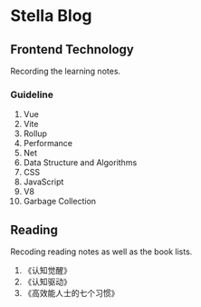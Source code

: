 # Stella Blog

## Frontend Technology

Recording the learning notes.

### Guideline

1. Vue
2. Vite
3. Rollup
4. Performance
5. Net
6. Data Structure and Algorithms
7. CSS
8. JavaScript
9. V8
10. Garbage Collection 

## Reading

Recoding reading notes as well as the book lists.

1. 《认知觉醒》
2. 《认知驱动》
3. 《高效能人士的七个习惯》

